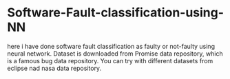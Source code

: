 # Software-Fault-classification-using-NN
here i have done software fault classification as faulty or not-faulty using neural network. Dataset is downloaded from Promise data repository, which is a famous bug data repository. You can try with different datasets from eclipse nad nasa data repository.

